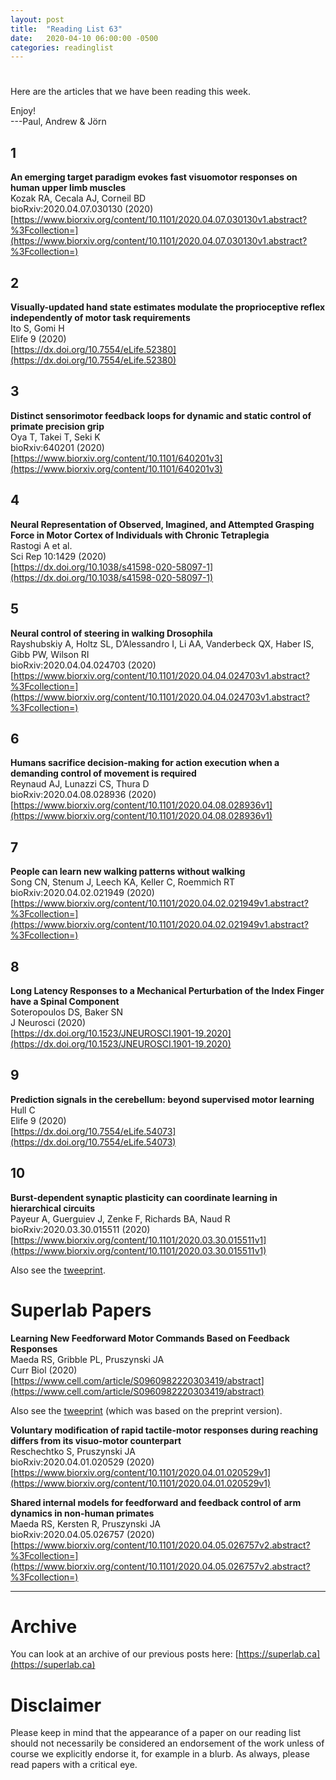 ```yaml
---
layout: post
title:  "Reading List 63"
date:   2020-04-10 06:00:00 -0500
categories: readinglist
---
```


# 

Here are the articles that we have been reading this week.

Enjoy!  
---Paul, Andrew & Jörn

## 1
**An emerging target paradigm evokes fast visuomotor responses on human upper limb muscles**  
Kozak RA, Cecala AJ, Corneil BD  
bioRxiv:2020.04.07.030130 (2020)  
[https://www.biorxiv.org/content/10.1101/2020.04.07.030130v1.abstract?%3Fcollection=](https://www.biorxiv.org/content/10.1101/2020.04.07.030130v1.abstract?%3Fcollection=)

## 2
**Visually-updated hand state estimates modulate the proprioceptive reflex independently of motor task requirements**  
Ito S, Gomi H  
Elife 9 (2020)  
[https://dx.doi.org/10.7554/eLife.52380](https://dx.doi.org/10.7554/eLife.52380)

## 3
**Distinct sensorimotor feedback loops for dynamic and static control of primate precision grip**  
Oya T, Takei T, Seki K  
bioRxiv:640201 (2020)  
[https://www.biorxiv.org/content/10.1101/640201v3](https://www.biorxiv.org/content/10.1101/640201v3)

## 4
**Neural Representation of Observed, Imagined, and Attempted Grasping Force in Motor Cortex of Individuals with Chronic Tetraplegia**  
Rastogi A et al.  
Sci Rep 10:1429 (2020)  
[https://dx.doi.org/10.1038/s41598-020-58097-1](https://dx.doi.org/10.1038/s41598-020-58097-1)

## 5
**Neural control of steering in walking Drosophila**  
Rayshubskiy A, Holtz SL, D’Alessandro I, Li AA, Vanderbeck QX, Haber IS, Gibb PW, Wilson RI  
bioRxiv:2020.04.04.024703 (2020)  
[https://www.biorxiv.org/content/10.1101/2020.04.04.024703v1.abstract?%3Fcollection=](https://www.biorxiv.org/content/10.1101/2020.04.04.024703v1.abstract?%3Fcollection=)

## 6
**Humans sacrifice decision-making for action execution when a demanding control of movement is required**  
Reynaud AJ, Lunazzi CS, Thura D  
bioRxiv:2020.04.08.028936 (2020)  
[https://www.biorxiv.org/content/10.1101/2020.04.08.028936v1](https://www.biorxiv.org/content/10.1101/2020.04.08.028936v1)

## 7
**People can learn new walking patterns without walking**  
Song CN, Stenum J, Leech KA, Keller C, Roemmich RT  
bioRxiv:2020.04.02.021949 (2020)  
[https://www.biorxiv.org/content/10.1101/2020.04.02.021949v1.abstract?%3Fcollection=](https://www.biorxiv.org/content/10.1101/2020.04.02.021949v1.abstract?%3Fcollection=)

## 8
**Long Latency Responses to a Mechanical Perturbation of the Index Finger have a Spinal Component**  
Soteropoulos DS, Baker SN  
J Neurosci (2020)  
[https://dx.doi.org/10.1523/JNEUROSCI.1901-19.2020](https://dx.doi.org/10.1523/JNEUROSCI.1901-19.2020)

## 9
**Prediction signals in the cerebellum: beyond supervised motor learning**  
Hull C  
Elife 9 (2020)  
[https://dx.doi.org/10.7554/eLife.54073](https://dx.doi.org/10.7554/eLife.54073)

## 10
**Burst-dependent synaptic plasticity can coordinate learning in hierarchical circuits**  
Payeur A, Guerguiev J, Zenke F, Richards BA, Naud R  
bioRxiv:2020.03.30.015511 (2020)  
[https://www.biorxiv.org/content/10.1101/2020.03.30.015511v1](https://www.biorxiv.org/content/10.1101/2020.03.30.015511v1)

Also see the [tweeprint](https://twitter.com/tyrell_turing/status/1246814610981892097).


# Superlab Papers
**Learning New Feedforward Motor Commands Based on Feedback Responses**  
Maeda RS, Gribble PL, Pruszynski JA  
Curr Biol (2020)  
[https://www.cell.com/article/S0960982220303419/abstract](https://www.cell.com/article/S0960982220303419/abstract)

Also see the [tweeprint](https://twitter.com/rodrigo_maeda/status/1247213219204210694?s=21) (which was based on the preprint version).

**Voluntary modification of rapid tactile-motor responses during reaching differs from its visuo-motor counterpart**  
Reschechtko S, Pruszynski JA  
bioRxiv:2020.04.01.020529 (2020)  
[https://www.biorxiv.org/content/10.1101/2020.04.01.020529v1](https://www.biorxiv.org/content/10.1101/2020.04.01.020529v1)

**Shared internal models for feedforward and feedback control of arm dynamics in non-human primates**  
Maeda RS, Kersten R, Pruszynski JA  
bioRxiv:2020.04.05.026757 (2020)  
[https://www.biorxiv.org/content/10.1101/2020.04.05.026757v2.abstract?%3Fcollection=](https://www.biorxiv.org/content/10.1101/2020.04.05.026757v2.abstract?%3Fcollection=)


---
# Archive
You can look at an archive of our previous posts here: [https://superlab.ca](https://superlab.ca)


# Disclaimer
Please keep in mind that the appearance of a paper on our reading list should not necessarily be considered an endorsement of the work unless of course we explicitly endorse it, for example in a blurb. As always, please read papers with a critical eye.
